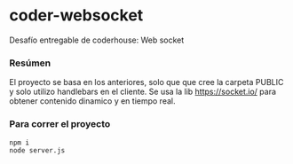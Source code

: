 # coder-websocket

Desafío entregable de coderhouse: Web socket

### Resúmen

El proyecto se basa en los anteriores, solo que que cree la carpeta PUBLIC y solo utilizo handlebars en el cliente.
Se usa la lib https://socket.io/ para obtener contenido dinamico y en tiempo real.

### Para correr el proyecto

```bash
npm i
node server.js
```
